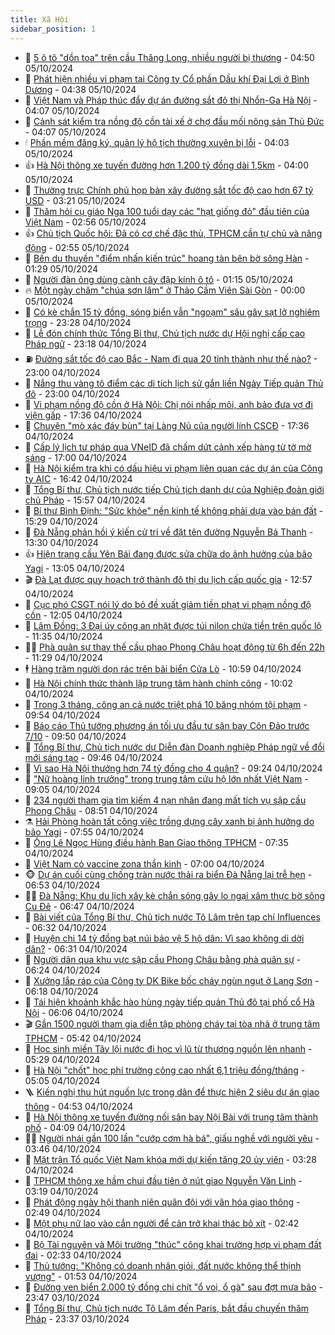 ```yaml
---
title: Xã Hội
sidebar_position: 1
---
```


<!-- dantri-xa-hoi:START -->
- 🫣 [5 ô tô &quot;dồn toa&quot; trên cầu Thăng Long, nhiều người bị thương](https://dantri.com.vn/xa-hoi/5-o-to-don-toa-tren-cau-thang-long-nhieu-nguoi-bi-thuong-20241005114418878.htm) - 04:50 05/10/2024
- 💼 [Phát hiện nhiều vi phạm tại Công ty Cổ phần Dầu khí Đại Lợi ở Bình Dương](https://dantri.com.vn/xa-hoi/phat-hien-nhieu-vi-pham-tai-cong-ty-co-phan-dau-khi-dai-loi-o-binh-duong-20241005104303830.htm) - 04:38 05/10/2024
- 🎊 [Việt Nam và Pháp thúc đẩy dự án đường sắt đô thị Nhổn-Ga Hà Nội](https://dantri.com.vn/xa-hoi/viet-nam-va-phap-thuc-day-du-an-duong-sat-do-thi-nhon-ga-ha-noi-20241005110747335.htm) - 04:07 05/10/2024
- 🙉 [Cảnh sát kiểm tra nồng độ cồn tài xế ở chợ đầu mối nông sản Thủ Đức](https://dantri.com.vn/xa-hoi/canh-sat-kiem-tra-nong-do-con-tai-xe-o-cho-dau-moi-nong-san-thu-duc-20241005092152241.htm) - 04:07 05/10/2024
- 🕯 [Phần mềm đăng ký, quản lý hộ tịch thường xuyên bị lỗi](https://dantri.com.vn/xa-hoi/phan-mem-dang-ky-quan-ly-ho-tich-thuong-xuyen-bi-loi-20241005105643960.htm) - 04:03 05/10/2024
- 👍 [Hà Nội thông xe tuyến đường hơn 1.200 tỷ đồng dài 1,5km](https://dantri.com.vn/xa-hoi/ha-noi-thong-xe-tuyen-duong-hon-1200-ty-dong-dai-15km-20241005095845142.htm) - 04:00 05/10/2024
- 🤖 [Thường trực Chính phủ họp bàn xây đường sắt tốc độ cao hơn 67 tỷ USD](https://dantri.com.vn/xa-hoi/thuong-truc-chinh-phu-hop-ban-xay-duong-sat-toc-do-cao-hon-67-ty-usd-20241005100646947.htm) - 03:21 05/10/2024
- 🙉 [Thăm hỏi cụ giáo Nga 100 tuổi dạy các &quot;hạt giống đỏ&quot; đầu tiên của Việt Nam](https://dantri.com.vn/xa-hoi/tham-hoi-cu-giao-nga-100-tuoi-day-cac-hat-giong-do-dau-tien-cua-viet-nam-20241005095555574.htm) - 02:56 05/10/2024
- 👍 [Chủ tịch Quốc hội: Đã có cơ chế đặc thù, TPHCM cần tự chủ và năng động](https://dantri.com.vn/xa-hoi/chu-tich-quoc-hoi-da-co-co-che-dac-thu-tphcm-can-tu-chu-va-nang-dong-20241005091812249.htm) - 02:55 05/10/2024
- 🗽 [Bến du thuyền &quot;điểm nhấn kiến trúc&quot; hoang tàn bên bờ sông Hàn](https://dantri.com.vn/xa-hoi/ben-du-thuyen-diem-nhan-kien-truc-hoang-tan-ben-bo-song-han-20240919210812682.htm) - 01:29 05/10/2024
- 🗽 [Người đàn ông dùng cành cây đập kính ô tô](https://dantri.com.vn/xa-hoi/nguoi-dan-ong-dung-canh-cay-dap-kinh-o-to-20241004213612574.htm) - 01:15 05/10/2024
- 🔥 [Một ngày chăm &quot;chúa sơn lâm&quot; ở Thảo Cầm Viên Sài Gòn](https://dantri.com.vn/xa-hoi/mot-ngay-cham-chua-son-lam-o-thao-cam-vien-sai-gon-20241004144406634.htm) - 00:00 05/10/2024
- 🦒 [Có kè chắn 15 tỷ đồng, sóng biển vẫn &quot;ngoạm&quot; sâu gây sạt lở nghiêm trọng](https://dantri.com.vn/xa-hoi/co-ke-chan-15-ty-dong-song-bien-van-ngoam-sau-gay-sat-lo-nghiem-trong-20241005003258849.htm) - 23:28 04/10/2024
- 🧐 [Lễ đón chính thức Tổng Bí thư, Chủ tịch nước dự Hội nghị cấp cao Pháp ngữ](https://dantri.com.vn/xa-hoi/le-don-chinh-thuc-tong-bi-thu-chu-tich-nuoc-du-hoi-nghi-cap-cao-phap-ngu-20241005061758289.htm) - 23:18 04/10/2024
- ⛽️ [Đường sắt tốc độ cao Bắc - Nam đi qua 20 tỉnh thành như thế nào?](https://dantri.com.vn/xa-hoi/duong-sat-toc-do-cao-bac-nam-di-qua-20-tinh-thanh-nhu-the-nao-20241004224747990.htm) - 23:00 04/10/2024
- 🚀 [Nắng thu vàng tô điểm các di tích lịch sử gắn liền Ngày Tiếp quản Thủ đô](https://dantri.com.vn/xa-hoi/nang-thu-vang-to-diem-cac-di-tich-lich-su-gan-lien-ngay-tiep-quan-thu-do-20241003194942109.htm) - 23:00 04/10/2024
- 🦒 [Vi phạm nồng độ cồn ở Hà Nội: Chị nói nhấp môi, anh bảo đưa vợ đi viện gấp](https://dantri.com.vn/xa-hoi/vi-pham-nong-do-con-o-ha-noi-chi-noi-nhap-moi-anh-bao-dua-vo-di-vien-gap-20241004231800473.htm) - 17:36 04/10/2024
- 🦅 [Chuyện &quot;mò xác đáy bùn&quot; tại Làng Nủ của người lính CSCĐ](https://dantri.com.vn/xa-hoi/chuyen-mo-xac-day-bun-tai-lang-nu-cua-nguoi-linh-cscd-20241004194141432.htm) - 17:36 04/10/2024
- 🚀 [Cấp lý lịch tư pháp qua VNeID đã chấm dứt cảnh xếp hàng từ tờ mờ sáng](https://dantri.com.vn/xa-hoi/cap-ly-lich-tu-phap-qua-vneid-da-cham-dut-canh-xep-hang-tu-to-mo-sang-20241004212448243.htm) - 17:00 04/10/2024
- 🦅 [Hà Nội kiểm tra khi có dấu hiệu vi phạm liên quan các dự án của Công ty AIC](https://dantri.com.vn/xa-hoi/ha-noi-kiem-tra-khi-co-dau-hieu-vi-pham-lien-quan-cac-du-an-cua-cong-ty-aic-20241004233147736.htm) - 16:42 04/10/2024
- 🤠 [Tổng Bí thư, Chủ tịch nước tiếp Chủ tịch danh dự của Nghiệp đoàn giới chủ Pháp](https://dantri.com.vn/xa-hoi/tong-bi-thu-chu-tich-nuoc-tiep-chu-tich-danh-du-cua-nghiep-doan-gioi-chu-phap-20241004225709382.htm) - 15:57 04/10/2024
- 💄 [Bí thư Bình Định: &quot;Sức khỏe&quot; nền kinh tế không phải dựa vào bán đất](https://dantri.com.vn/xa-hoi/bi-thu-binh-dinh-suc-khoe-nen-kinh-te-khong-phai-dua-vao-ban-dat-20241004205818346.htm) - 15:29 04/10/2024
- 🥷 [Đà Nẵng phản hồi ý kiến cử tri về đặt tên đường Nguyễn Bá Thanh](https://dantri.com.vn/xa-hoi/da-nang-phan-hoi-y-kien-cu-tri-ve-dat-ten-duong-nguyen-ba-thanh-20241004195929805.htm) - 13:30 04/10/2024
- 👍 [Hiện trạng cầu Yên Bái đang được sửa chữa do ảnh hưởng của bão Yagi](https://dantri.com.vn/xa-hoi/hien-trang-cau-yen-bai-dang-duoc-sua-chua-do-anh-huong-cua-bao-yagi-20241004193310824.htm) - 13:05 04/10/2024
- 🎬 [Đà Lạt được quy hoạch trở thành đô thị du lịch cấp quốc gia](https://dantri.com.vn/xa-hoi/da-lat-duoc-quy-hoach-tro-thanh-do-thi-du-lich-cap-quoc-gia-20241004191253239.htm) - 12:57 04/10/2024
- 🦒 [Cục phó CSGT nói lý do bỏ đề xuất giảm tiền phạt vi phạm nồng độ cồn](https://dantri.com.vn/xa-hoi/cuc-pho-csgt-noi-ly-do-bo-de-xuat-giam-tien-phat-vi-pham-nong-do-con-20241004185947383.htm) - 12:05 04/10/2024
- 🌊 [Lâm Đồng: 3 Đại úy công an nhặt được túi nilon chứa tiền trên quốc lộ](https://dantri.com.vn/xa-hoi/lam-dong-3-dai-uy-cong-an-nhat-duoc-tui-nilon-chua-tien-tren-quoc-lo-20241004165655131.htm) - 11:35 04/10/2024
- 🧑‍💻 [Phà quân sự thay thế cầu phao Phong Châu hoạt động từ 6h đến 22h](https://dantri.com.vn/xa-hoi/pha-quan-su-thay-the-cau-phao-phong-chau-hoat-dong-tu-6h-den-22h-20241004181302914.htm) - 11:29 04/10/2024
- 🕴 [Hàng trăm người dọn rác trên bãi biển Cửa Lò](https://dantri.com.vn/xa-hoi/hang-tram-nguoi-don-rac-tren-bai-bien-cua-lo-20241004125334369.htm) - 10:59 04/10/2024
- 🤔 [Hà Nội chính thức thành lập trung tâm hành chính công](https://dantri.com.vn/xa-hoi/ha-noi-chinh-thuc-thanh-lap-trung-tam-hanh-chinh-cong-20241004165527808.htm) - 10:02 04/10/2024
- 💄 [Trong 3 tháng, công an cả nước triệt phá 10 băng nhóm tội phạm](https://dantri.com.vn/xa-hoi/trong-3-thang-cong-an-ca-nuoc-triet-pha-10-bang-nhom-toi-pham-20241004163242647.htm) - 09:54 04/10/2024
- 🧠 [Báo cáo Thủ tướng phương án tối ưu đầu tư sân bay Côn Đảo trước 7/10](https://dantri.com.vn/xa-hoi/bao-cao-thu-tuong-phuong-an-toi-uu-dau-tu-san-bay-con-dao-truoc-710-20241004163223451.htm) - 09:50 04/10/2024
- 🦣 [Tổng Bí thư, Chủ tịch nước dự Diễn đàn Doanh nghiệp Pháp ngữ về đổi mới sáng tạo](https://dantri.com.vn/xa-hoi/tong-bi-thu-chu-tich-nuoc-du-dien-dan-doanh-nghiep-phap-ngu-ve-doi-moi-sang-tao-20241004164634824.htm) - 09:46 04/10/2024
- 💫 [Vì sao Hà Nội thưởng hơn 74 tỷ đồng cho 4 quận?](https://dantri.com.vn/xa-hoi/vi-sao-ha-noi-thuong-hon-74-ty-dong-cho-4-quan-20241004155355428.htm) - 09:24 04/10/2024
- 🚀 [&quot;Nữ hoàng linh trưởng&quot; trong trung tâm cứu hộ lớn nhất Việt Nam](https://dantri.com.vn/xa-hoi/nu-hoang-linh-truong-trong-trung-tam-cuu-ho-lon-nhat-viet-nam-20241004153409413.htm) - 09:05 04/10/2024
- 🤔 [234 người tham gia tìm kiếm 4 nạn nhân đang mất tích vụ sập cầu Phong Châu](https://dantri.com.vn/xa-hoi/234-nguoi-tham-gia-tim-kiem-4-nan-nhan-dang-mat-tich-vu-sap-cau-phong-chau-20241004152630242.htm) - 08:51 04/10/2024
- ⚗️ [Hải Phòng hoàn tất công việc trồng dựng cây xanh bị ảnh hưởng do bão Yagi](https://dantri.com.vn/xa-hoi/hai-phong-hoan-tat-cong-viec-trong-dung-cay-xanh-bi-anh-huong-do-bao-yagi-20241004144314706.htm) - 07:55 04/10/2024
- 🫶 [Ông Lê Ngọc Hùng điều hành Ban Giao thông TPHCM](https://dantri.com.vn/xa-hoi/ong-le-ngoc-hung-dieu-hanh-ban-giao-thong-tphcm-20241004133407025.htm) - 07:35 04/10/2024
- 🌮 [Việt Nam có vaccine zona thần kinh](https://dantri.com.vn/xa-hoi/viet-nam-co-vaccine-zona-than-kinh-20241004134553815.htm) - 07:00 04/10/2024
- 🐵 [Dự án cuối cùng chống tràn nước thải ra biển Đà Nẵng lại trễ hẹn](https://dantri.com.vn/xa-hoi/du-an-cuoi-cung-chong-tran-nuoc-thai-ra-bien-da-nang-lai-tre-hen-20241004131244943.htm) - 06:53 04/10/2024
- 🧑‍🏫 [Đà Nẵng: Khu du lịch xây kè chắn sóng gây lo ngại xâm thực bờ sông Cu Đê](https://dantri.com.vn/xa-hoi/da-nang-khu-du-lich-xay-ke-chan-song-gay-lo-ngai-xam-thuc-bo-song-cu-de-20241004115542525.htm) - 06:47 04/10/2024
- 💫 [Bài viết của Tổng Bí thư, Chủ tịch nước Tô Lâm trên tạp chí Influences](https://dantri.com.vn/xa-hoi/bai-viet-cua-tong-bi-thu-chu-tich-nuoc-to-lam-tren-tap-chi-influences-20241004133202776.htm) - 06:32 04/10/2024
- 🦩 [Huyện chi 14 tỷ đồng bạt núi bảo vệ 5 hộ dân: Vì sao không di dời dân?](https://dantri.com.vn/xa-hoi/huyen-chi-14-ty-dong-bat-nui-bao-ve-5-ho-dan-vi-sao-khong-di-doi-dan-20241004115449078.htm) - 06:31 04/10/2024
- 🦄 [Người dân qua khu vực sập cầu Phong Châu bằng phà quân sự](https://dantri.com.vn/xa-hoi/nguoi-dan-qua-khu-vuc-sap-cau-phong-chau-bang-pha-quan-su-20241004131008586.htm) - 06:24 04/10/2024
- 💂 [Xưởng lắp ráp của Công ty DK Bike bốc cháy ngùn ngụt ở Lạng Sơn](https://dantri.com.vn/xa-hoi/xuong-lap-rap-cua-cong-ty-dk-bike-boc-chay-ngun-ngut-o-lang-son-20241004093231841.htm) - 06:18 04/10/2024
- 💄 [Tái hiện khoảnh khắc hào hùng ngày tiếp quản Thủ đô tại phố cổ Hà Nội](https://dantri.com.vn/xa-hoi/tai-hien-khoanh-khac-hao-hung-ngay-tiep-quan-thu-do-tai-pho-co-ha-noi-20241004115945350.htm) - 06:06 04/10/2024
- 🎬 [Gần 1500 người tham gia diễn tập phòng cháy tại tòa nhà ở trung tâm TPHCM](https://dantri.com.vn/xa-hoi/gan-1500-nguoi-tham-gia-dien-tap-phong-chay-tai-toa-nha-o-trung-tam-tphcm-20241004121713558.htm) - 05:42 04/10/2024
- 👀 [Học sinh miền Tây lội nước đi học vì lũ từ thượng nguồn lên nhanh](https://dantri.com.vn/xa-hoi/hoc-sinh-mien-tay-loi-nuoc-di-hoc-vi-lu-tu-thuong-nguon-len-nhanh-20241004025623737.htm) - 05:29 04/10/2024
- 💃 [Hà Nội &quot;chốt&quot; học phí trường công cao nhất 6,1 triệu đồng/tháng](https://dantri.com.vn/xa-hoi/ha-noi-chot-hoc-phi-truong-cong-cao-nhat-61-trieu-dongthang-20241004120136544.htm) - 05:05 04/10/2024
- 🪜 [Kiến nghị thu hút nguồn lực trong dân để thực hiện 2 siêu dự án giao thông](https://dantri.com.vn/xa-hoi/kien-nghi-thu-hut-nguon-luc-trong-dan-de-thuc-hien-2-sieu-du-an-giao-thong-20241004114704344.htm) - 04:53 04/10/2024
- 📝 [Hà Nội thông xe tuyến đường nối sân bay Nội Bài với trung tâm thành phố](https://dantri.com.vn/xa-hoi/ha-noi-thong-xe-tuyen-duong-noi-san-bay-noi-bai-voi-trung-tam-thanh-pho-20241004110355845.htm) - 04:09 04/10/2024
- 🧑‍💻 [Người nhái gần 100 lần &quot;cướp cơm hà bá&quot;, giấu nghề với người yêu](https://dantri.com.vn/xa-hoi/nguoi-nhai-gan-100-lan-cuop-com-ha-ba-giau-nghe-voi-nguoi-yeu-20241004094505486.htm) - 03:46 04/10/2024
- 👺 [Mặt trận Tổ quốc Việt Nam khóa mới dự kiến tăng 20 ủy viên](https://dantri.com.vn/xa-hoi/mat-tran-to-quoc-viet-nam-khoa-moi-du-kien-tang-20-uy-vien-20241004101853922.htm) - 03:28 04/10/2024
- 🌮 [TPHCM thông xe hầm chui đầu tiên ở nút giao Nguyễn Văn Linh](https://dantri.com.vn/xa-hoi/tphcm-thong-xe-ham-chui-dau-tien-o-nut-giao-nguyen-van-linh-20241003215416753.htm) - 03:19 04/10/2024
- 🤭 [Phát động ngày hội thanh niên quân đội với văn hóa giao thông](https://dantri.com.vn/xa-hoi/phat-dong-ngay-hoi-thanh-nien-quan-doi-voi-van-hoa-giao-thong-20241004103448086.htm) - 02:49 04/10/2024
- 💪 [Một phụ nữ lao vào cắn người để cản trở khai thác bô xít](https://dantri.com.vn/xa-hoi/mot-phu-nu-lao-vao-can-nguoi-de-can-tro-khai-thac-bo-xit-20241004091932214.htm) - 02:42 04/10/2024
- 🧰 [Bộ Tài nguyên và Môi trường &quot;thúc&quot; công khai trường hợp vi phạm đất đai](https://dantri.com.vn/xa-hoi/bo-tai-nguyen-va-moi-truong-thuc-cong-khai-truong-hop-vi-pham-dat-dai-20241004092654241.htm) - 02:33 04/10/2024
- 🤡 [Thủ tướng: &quot;Không có doanh nhân giỏi, đất nước không thể thịnh vượng&quot;](https://dantri.com.vn/xa-hoi/thu-tuong-khong-co-doanh-nhan-gioi-dat-nuoc-khong-the-thinh-vuong-20241004085308362.htm) - 01:53 04/10/2024
- 🦆 [Đường ven biển 2.000 tỷ đồng chi chít &quot;ổ voi, ổ gà&quot; sau đợt mưa bão](https://dantri.com.vn/xa-hoi/duong-ven-bien-2000-ty-dong-chi-chit-o-voi-o-ga-sau-dot-mua-bao-20241003105817880.htm) - 23:47 03/10/2024
- 🦍 [Tổng Bí thư, Chủ tịch nước Tô Lâm đến Paris, bắt đầu chuyến thăm Pháp](https://dantri.com.vn/xa-hoi/tong-bi-thu-chu-tich-nuoc-to-lam-den-paris-bat-dau-chuyen-tham-phap-20241004063707428.htm) - 23:37 03/10/2024<!-- dantri-xa-hoi:END -->
